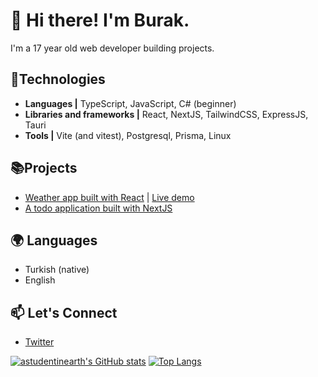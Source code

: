# 🌠 Hi there! I'm Burak.  
I'm a 17 year old web developer building projects.

## 🔧Technologies
- **Languages |** TypeScript, JavaScript, C# (beginner)
- **Libraries and frameworks |** React, NextJS, TailwindCSS, ExpressJS, Tauri
- **Tools |** Vite (and vitest), Postgresql, Prisma, Linux


## 📚Projects
- [Weather app built with React](https://github.com/astudentinearth/weather-app) | [Live demo](https://astudentinearth.github.io/weather-app)
- [A todo application built with NextJS](https://github.com/todo-server)

## 🌍 Languages
- Turkish (native)
- English

## 📫 Let's Connect
- [Twitter](https://twitter.com/coding)

[![astudentinearth's GitHub stats](https://github-readme-stats.vercel.app/api?username=astudentinearth&show_icons=true&theme=tokyonight)](https://github.com/anuraghazra/github-readme-stats) 
[![Top Langs](https://github-readme-stats.vercel.app/api/top-langs/?username=astudentinearth&layout=compact&theme=tokyonight)](https://github.com/anuraghazra/github-readme-stats)

